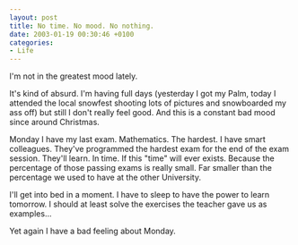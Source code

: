 ```yaml
---
layout: post
title: No time. No mood. No nothing.
date: 2003-01-19 00:30:46 +0100
categories:
- Life
---
```

I'm not in the greatest mood lately.

It's kind of absurd. I'm having full days (yesterday I got my Palm, today I attended the local snowfest shooting lots of pictures and snowboarded my ass off) but still I don't really feel good. And this is a constant bad mood since around Christmas.

Monday I have my last exam. Mathematics. The hardest. I have smart colleagues. They've programmed the hardest exam for the end of the exam session. They'll learn. In time. If this "time" will ever exists. Because the percentage of those passing exams is really small. Far smaller than the percentage we used to have at the other University.

I'll get into bed in a moment. I have to sleep to have the power to learn tomorrow. I should at least solve the exercises the teacher gave us as examples...

Yet again I have a bad feeling about Monday.
